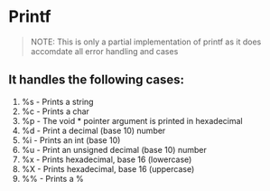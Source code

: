 # Printf
> NOTE: This is only a partial implementation of printf as it does accomdate all error handling and cases

## It handles the following cases:
1. %s - Prints a string
2. %c - Prints a char
3. %p - The void * pointer argument is printed in hexadecimal
4. %d - Print a decimal (base 10) number
5. %i - Prints an int (base 10)
6. %u - Print an unsigned decimal (base 10) number
7. %x - Prints hexadecimal, base 16 (lowercase)
8. %X - Prints hexadecimal, base 16 (uppercase)
9. %% - Prints a %
